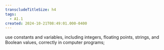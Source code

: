 ```yaml
---
transcludeTitleSize: h4
tags:
  - A1.1
created: 2024-10-21T08:49:01.000-0400
---
```

use constants and variables, including integers, floating points, strings, and Boolean values, correctly in computer programs;